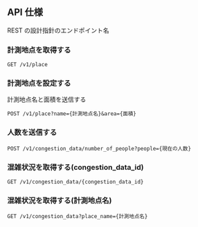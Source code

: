 ## API 仕様

REST の設計指針のエンドポイント名

### 計測地点を取得する

```
GET /v1/place
```

### 計測地点を設定する

計測地点名と面積を送信する

```
POST /v1/place?name={計測地点名}&area={面積}
```

### 人数を送信する

```
POST /v1/congestion_data/number_of_people?people={現在の人数}
```

### 混雑状況を取得する(congestion_data_id)

```
GET /v1/congestion_data/{congestion_data_id}
```

### 混雑状況を取得する(計測地点名)

```
GET /v1/congestion_data?place_name={計測地点名}
```
